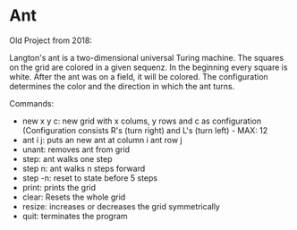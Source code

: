 # Ant

Old Project from 2018:

Langton's ant is a two-dimensional universal Turing machine. The squares on the grid are colored in a given sequenz. In the beginning every square is white. After the ant was on a field, it will be colored.
The configuration determines the color and the direction in which the ant turns.

Commands:
- new x y c: new grid with x colums, y rows and c as configuration (Configuration consists R's (turn right) and L's (turn left) - MAX: 12
- ant i j: puts an new ant at column i ant row j
- unant: removes ant from grid
- step: ant walks one step
- step n: ant walks n steps forward
- step -n: reset to state before 5 steps
- print: prints the grid
- clear: Resets the whole grid
- resize: increases or decreases the grid symmetrically
- quit: terminates the program
